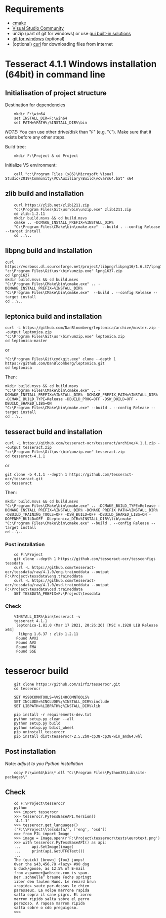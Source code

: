 # Requirements

* [cmake](https://cmake.org/download)
* [Visual Studio Community](https://visualstudio.microsoft.com/thank-you-downloading-visual-studio/?sku=Community&rel=16)
* unzip (part of git for windows) or use [gui built-in solutions](https://support.microsoft.com/en-us/windows/zip-and-unzip-files-f6dde0a7-0fec-8294-e1d3-703ed85e7ebc)
* [git for windows](https://git-scm.com/download/win) (optional)
* (optional) [curl](https://curl.se/windows/) for downloading files from internet


# Tesseract 4.1.1 Windows installation (64bit) in command line

## Initialisation of project structure

Destination for dependencies
```
    mkdir F:\win64
    set INSTALL_DIR=F:\win64
    set PATH=%PATH%;%INSTALL_DIR%\bin
```

*NOTE:* You can use other drive/disk than "`F`" (e.g. "`C`"). Make sure that it exists before any other steps.

Build tree:
```
    mkdir F:\Project & cd Project
```

Initialize VS environment:
```
    call "c:\Program Files (x86)\Microsoft Visual Studio\2019\Community\VC\Auxiliary\Build\vcvars64.bat" x64
```

## zlib build and installation

```
    curl https://zlib.net/zlib1211.zip
    "c:\Program Files\Git\usr\bin\unzip.exe" zlib1211.zip
    cd zlib-1.2.11
    mkdir build.msvs && cd build.msvs
    cmake .. -DCMAKE_INSTALL_PREFIX=%INSTALL_DIR%
    "C:\Program Files\CMake\bin\cmake.exe"  --build . --config Release --target install
    cd ..\..
```

## libpng build and installation

    curl https://vorboss.dl.sourceforge.net/project/libpng/libpng16/1.6.37/lpng1637.zip
    "c:\Program Files\Git\usr\bin\unzip.exe" lpng1637.zip
    cd lpng1637
    mkdir build.msvs && cd build.msvs
    "C:\Program Files\CMake\bin\cmake.exe" .. -DCMAKE_INSTALL_PREFIX=%INSTALL_DIR%
    "C:\Program Files\CMake\bin\cmake.exe"  --build . --config Release --target install
    cd ..\..

## leptonica build and installation

    curl -L https://github.com/DanBloomberg/leptonica/archive/master.zip --output leptonica.zip
    "c:\Program Files\Git\usr\bin\unzip.exe" leptonica.zip
    cd leptonica-master

or

    "C:\Program Files\Git\cmd\git.exe" clone --depth 1 https://github.com/DanBloomberg/leptonica.git
    cd leptonica

Then:

    mkdir build.msvs && cd build.msvs
    "C:\Program Files\CMake\bin\cmake.exe" .. -DCMAKE_INSTALL_PREFIX=%INSTALL_DIR% -DCMAKE_PREFIX_PATH=%INSTALL_DIR% -DCMAKE_BUILD_TYPE=Release -DBUILD_PROG=OFF -DSW_BUILD=OFF -DBUILD_SHARED_LIBS=ON
    "C:\Program Files\CMake\bin\cmake.exe" --build . --config Release --target install
    cd ..\..


## tesseract build and installation

    curl -L https://github.com/tesseract-ocr/tesseract/archive/4.1.1.zip --output tesseract.zip
    "c:\Program Files\Git\usr\bin\unzip.exe" tesseract.zip
    cd tesseract-4.1.1

or

    git clone -b 4.1.1 --depth 1 https://github.com/tesseract-ocr/tesseract.git
    cd tesseract

Then:

    mkdir build.msvs && cd build.msvs
    "C:\Program Files\CMake\bin\cmake.exe" .. -DCMAKE_BUILD_TYPE=Release -DCMAKE_INSTALL_PREFIX=%INSTALL_DIR% -DCMAKE_PREFIX_PATH=%INSTALL_DIR% -DBUILD_TRAINING_TOOLS=OFF -DSW_BUILD=OFF -DBUILD_SHARED_LIBS=ON -DOPENMP_BUILD=OFF -DLeptonica_DIR=%INSTALL_DIR%\lib\cmake
    "C:\Program Files\CMake\bin\cmake.exe" --build . --config Release --target install
    cd ..\..

### Post installation

```
    cd F:\Project
    git clone --depth 1 https://github.com/tesseract-ocr/tessconfigs tessdata
    curl -L https://github.com/tesseract-ocr/tessdata/raw/4.1.0/eng.traineddata --output F:\Project\tessdata\eng.traineddata
    curl -L https://github.com/tesseract-ocr/tessdata/raw/4.1.0/osd.traineddata --output F:\Project\tessdata\osd.traineddata
    SET TESSDATA_PREFIX=F:\Project\tessdata
```

### Check

```
    %INSTALL_DIR%\bin\tesseract -v
    tesseract 4.1.1
     leptonica-1.81.0 (Mar 17 2021, 20:26:26) [MSC v.1928 LIB Release x64]
      libpng 1.6.37 : zlib 1.2.11
     Found AVX2
     Found AVX
     Found FMA
     Found SSE
```

# tesserocr build

```
    git clone https://github.com/sirfz/tesserocr.git
    cd tesserocr
```

```
    SET VS90COMNTOOLS=%VS140COMNTOOLS%
    SET INCLUDE=%INCLUDE%;%INSTALL_DIR%\include
    SET LIBPATH=%LIBPATH%;%INSTALL_DIR%\lib

    pip install -r requirements-dev.txt
    python setup.py clean --all
    python setup.py build
    python setup.py bdist_wheel
    pip uninstall tesserocr
    pip install dist\tesserocr-2.5.2b0-cp38-cp38-win_amd64.whl
```

## Post installation

Note: _adjust to you Python installation_
```
    copy F:\win64\bin\*.dll "C:\Program Files\Python38\Lib\site-packages\"

```

## Check

```
    cd F:\Project\tesserocr
    python
    >>> import tesserocr
    >>> tesserocr.PyTessBaseAPI.Version()
    '4.1.1'
    >>> tesserocr.get_languages()
    ('F:\\Project\\tessdata/', ['eng', 'osd'])
    >>> from PIL import Image
    >>> image = Image.open(r'F:\Project\tesserocr\tests\eurotext.png')
    >>> with tesserocr.PyTessBaseAPI() as api:
    ...     api.SetImage(image)
    ...     print(api.GetUTF8Text())
    ...
    The (quick) [brown] {fox} jumps!
    Over the $43,456.78 <lazy> #90 dog
    & duck/goose, as 12.5% of E-mail
    from aspammer@website.com is spam.
    Der ,schnelle” braune Fuchs springt
    iiber den faulen Hund. Le renard brun
    «rapide» saute par-dessus le chien
    paresseux. La volpe marrone rapida
    salta sopra il cane pigro. El zorro
    marron ripido salta sobre el perro
    perezoso. A raposa marrom ripida
    salta sobre o cdo preguigoso.
    >>>
```
